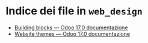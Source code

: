 # Indice dei file in `web_design`

- [Building blocks — Odoo 17.0 documentazione](./building_blocks.md)
- [Website themes — Odoo 17.0 documentazione](./themes.md)
